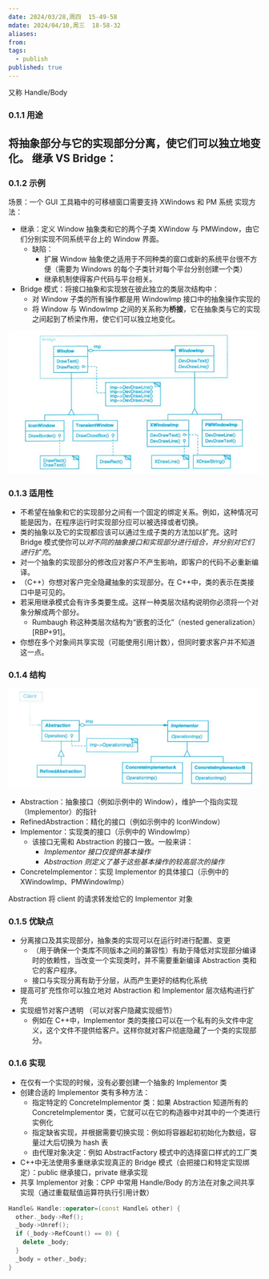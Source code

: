 ```yaml
---
date: 2024/03/28,周四  15-49-58
mdate: 2024/04/10,周三  18-58-32
aliases: 
from: 
tags:
  - publish
published: true
---
```


又称 Handle/Body

### 0.1.1 用途
将抽象部分与它的实现部分分离，使它们可以独立地变化。
继承 VS Bridge：
- 
### 0.1.2 示例

场景：一个 GUI 工具箱中的可移植窗口需要支持 XWindows 和 PM 系统
实现方法：
- 继承：定义 Window 抽象类和它的两个子类 XWindow 与 PMWindow，由它们分别实现不同系统平台上的 Window 界面。
	- 缺陷：
		- 扩展 Window 抽象使之适用于不同种类的窗口或新的系统平台很不方便（需要为 Windows 的每个子类针对每个平台分别创建一个类）
		- 继承机制使得客户代码与平台相关。
- Bridge 模式：将接口抽象和实现放在彼此独立的类层次结构中：
	- 对 Window 子类的所有操作都是用 WindowImp 接口中的抽象操作实现的
	- 将 Window 与 WindowImp 之间的关系称为**桥接**，它在抽象类与它的实现之间起到了桥梁作用，使它们可以独立地变化。

![](./assets/4.2-Bridge%E3%80%8CHandle%E3%80%8D-%E6%A1%A5%E6%8E%A5-%E7%BB%93%E6%9E%84%E5%9E%8B%E6%A8%A1%E5%BC%8F/image-2023-09-28_17-37-36-790.png)


### 0.1.3 适用性

- 不希望在抽象和它的实现部分之间有一个固定的绑定关系。例如，这种情况可能是因为，在程序运行时实现部分应可以被选择或者切换。
- 类的抽象以及它的实现都应该可以通过生成子类的方法加以扩充。这时 Bridge 模式使你可以*对不同的抽象接口和实现部分进行组合，并分别对它们进行扩充*。
- 对一个抽象的实现部分的修改应对客户不产生影响，即客户的代码不必重新编译。
- （C++）你想对客户完全隐藏抽象的实现部分。在 C++中，类的表示在类接口中是可见的。
- 若采用继承模式会有许多类要生成。这样一种类层次结构说明你必须将一个对象分解成两个部分。 
	- Rumbaugh 称这种类层次结构为“嵌套的泛化”（nested generalization） [RBP+91]。
- 你想在多个对象间共享实现（可能使用引用计数），但同时要求客户并不知道这一点。


### 0.1.4 结构
![](./assets/4.2-Bridge%E3%80%8CHandle%E3%80%8D-%E6%A1%A5%E6%8E%A5-%E7%BB%93%E6%9E%84%E5%9E%8B%E6%A8%A1%E5%BC%8F/image-2023-09-28_18-21-07-218.png)
- Abstraction：抽象接口（例如示例中的 Window），维护一个指向实现（Implementor）的指针
- RefinedAbstraction：精化的接口（例如示例中的 IconWindow）
- Implementor：实现类的接口（示例中的 WindowImp）
	- 该接口无需和 Abstraction 的接口一致。一般来讲：
		- *Implementor 接口仅提供基本操作*
		- *Abstraction 则定义了基于这些基本操作的较高层次的操作*
- ConcreteImplementor：实现 Implementor 的具体接口（示例中的 XWindowImp、PMWindowImp）

Abstraction 将 client 的请求转发给它的 Implementor 对象


### 0.1.5 优缺点

- 分离接口及其实现部分，抽象类的实现可以在运行时进行配置、变更
	- （用于确保一个类库不同版本之间的兼容性）有助于降低对实现部分编译时的依赖性，当改变一个实现类时，并不需要重新编译 Abstraction 类和它的客户程序。
	- 接口与实现分离有助于分层，从而产生更好的结构化系统
- 提高可扩充性你可以独立地对 Abstraction 和 Implementor 层次结构进行扩充
- 实现细节对客户透明 （可以对客户隐藏实现细节）
	- 例如在 C++中，Implementor 类的类接口可以在一个私有的头文件中定义，这个文件不提供给客户。这样你就对客户彻底隐藏了一个类的实现部分。


### 0.1.6 实现

- 在仅有一个实现的时候，没有必要创建一个抽象的 Implementor 类
- 创建合适的 Implementor 类有多种方法：
	- 指定特定的 ConcreteImplementor 类：如果 Abstraction 知道所有的 ConcreteImplementor 类，它就可以在它的构造器中对其中的一个类进行实例化
	- 指定缺省实现，并根据需要切换实现：例如将容器起初初始化为数组，容量过大后切换为 hash 表
	- 由代理对象决定：例如 AbstractFactory 模式中的选择窗口样式的工厂类
- C++中无法使用多重继承实现真正的 Bridge 模式（会把接口和特定实现绑定）：public 继承接口，private 继承实现
- 共享 Implementor 对象：CPP 中常用 Handle/Body 的方法在对象之间共享实现（通过重载赋值运算符执行引用计数）
```cpp
Handle& Handle::operator=(const Handle& other) {
  other._body->Ref();
  _body->Unref();
  if (_body->RefCount() == 0) {
    delete _body;
  }
  _body = other._body;
}
```
